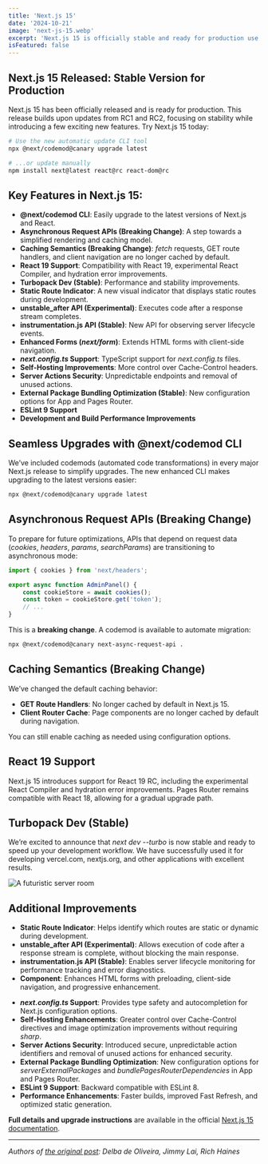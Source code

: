 ```yaml
---
title: 'Next.js 15'
date: '2024-10-21'
image: 'next-js-15.webp'
excerpt: 'Next.js 15 is officially stable and ready for production use. This release builds on updates from RC1 and RC2.'
isFeatured: false
---
```


## Next.js 15 Released: Stable Version for Production

Next.js 15 has been officially released and is ready for production. This release builds upon updates from RC1 and RC2, focusing on stability while introducing a few exciting new features. Try Next.js 15 today:

```bash
# Use the new automatic update CLI tool
npx @next/codemod@canary upgrade latest

# ...or update manually
npm install next@latest react@rc react-dom@rc
```

## Key Features in Next.js 15:

-   **@next/codemod CLI**: Easily upgrade to the latest versions of Next.js and React.
-   **Asynchronous Request APIs (Breaking Change)**: A step towards a simplified rendering and caching model.
-   **Caching Semantics (Breaking Change)**: _fetch_ requests, GET route handlers, and client navigation are no longer cached by default.
-   **React 19 Support**: Compatibility with React 19, experimental React Compiler, and hydration error improvements.
-   **Turbopack Dev (Stable)**: Performance and stability improvements.
-   **Static Route Indicator**: A new visual indicator that displays static routes during development.
-   **unstable_after API (Experimental)**: Executes code after a response stream completes.
-   **instrumentation.js API (Stable)**: New API for observing server lifecycle events.
-   **Enhanced Forms (_next/form_)**: Extends HTML forms with client-side navigation.
-   **_next.config.ts_ Support**: TypeScript support for _next.config.ts_ files.
-   **Self-Hosting Improvements**: More control over Cache-Control headers.
-   **Server Actions Security**: Unpredictable endpoints and removal of unused actions.
-   **External Package Bundling Optimization (Stable)**: New configuration options for App and Pages Router.
-   **ESLint 9 Support**
-   **Development and Build Performance Improvements**

## Seamless Upgrades with @next/codemod CLI

We’ve included codemods (automated code transformations) in every major Next.js release to simplify upgrades. The new enhanced CLI makes upgrading to the latest versions easier:

```bash
npx @next/codemod@canary upgrade latest
```

## Asynchronous Request APIs (Breaking Change)

To prepare for future optimizations, APIs that depend on request data (_cookies_, _headers_, _params_, _searchParams_) are transitioning to asynchronous mode:

```js
import { cookies } from 'next/headers';

export async function AdminPanel() {
    const cookieStore = await cookies();
    const token = cookieStore.get('token');
    // ...
}
```

This is a **breaking change**. A codemod is available to automate migration:

```bash
npx @next/codemod@canary next-async-request-api .
```

## Caching Semantics (Breaking Change)

We’ve changed the default caching behavior:

-   **GET Route Handlers**: No longer cached by default in Next.js 15.
-   **Client Router Cache**: Page components are no longer cached by default during navigation.

You can still enable caching as needed using configuration options.

## React 19 Support

Next.js 15 introduces support for React 19 RC, including the experimental React Compiler and hydration error improvements. Pages Router remains compatible with React 18, allowing for a gradual upgrade path.

## Turbopack Dev (Stable)

We’re excited to announce that _next dev --turbo_ is now stable and ready to speed up your development workflow. We have successfully used it for developing vercel.com, nextjs.org, and other applications with excellent results.

![A futuristic server room](futuristic-server-room.webp)

## Additional Improvements

-   **Static Route Indicator**: Helps identify which routes are static or dynamic during development.
-   **unstable_after API (Experimental)**: Allows execution of code after a response stream is complete, without blocking the main response.
-   **instrumentation.js API (Stable)**: Enables server lifecycle monitoring for performance tracking and error diagnostics.
-   **_<Form>_ Component**: Enhances HTML forms with preloading, client-side navigation, and progressive enhancement.
-   **_next.config.ts_ Support**: Provides type safety and autocompletion for Next.js configuration options.
-   **Self-Hosting Enhancements**: Greater control over Cache-Control directives and image optimization improvements without requiring _sharp_.
-   **Server Actions Security**: Introduced secure, unpredictable action identifiers and removal of unused actions for enhanced security.
-   **External Package Bundling Optimization**: New configuration options for _serverExternalPackages_ and _bundlePagesRouterDependencies_ in App and Pages Router.
-   **ESLint 9 Support**: Backward compatible with ESLint 8.
-   **Performance Enhancements**: Faster builds, improved Fast Refresh, and optimized static generation.

**Full details and upgrade instructions** are available in the official [Next.js 15 documentation](https://nextjs.org/docs/app/building-your-application/upgrading/version-15).

---

_Authors of [the original post](https://nextjs.org/blog/next-15): Delba de Oliveira, Jimmy Lai, Rich Haines_
